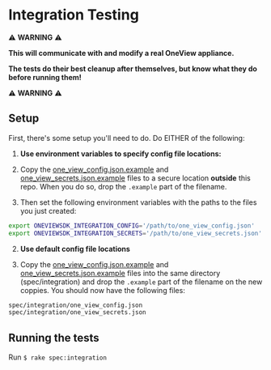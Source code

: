 # Integration Testing
:warning: **WARNING** :warning:

**This will communicate with and modify a real OneView appliance.**

**The tests do their best cleanup after themselves, but know what they do before running them!**

:warning: **WARNING** :warning:

## Setup
First, there's some setup you'll need to do. Do EITHER of the following:

1. **Use environment variables to specify config file locations:**
  
  1. Copy the [one_view_config.json.example](one_view_config.json.example) and
   [one_view_secrets.json.example](one_view_secrets.json.example) files to a secure location
   **outside** this repo. When you do so, drop the `.example` part of the filename.

  2. Then set the following environment variables with the paths to the files you just created:

   ```bash
   export ONEVIEWSDK_INTEGRATION_CONFIG='/path/to/one_view_config.json'
   export ONEVIEWSDK_INTEGRATION_SECRETS='/path/to/one_view_secrets.json'
   ```

2. **Use default config file locations**
  
  1. Copy the [one_view_config.json.example](one_view_config.json.example) and
   [one_view_secrets.json.example](one_view_secrets.json.example) files into the same directory (spec/integration) and drop the `.example` part of the filename on the new coppies. You should now have the following files:
     
   ```bash
   spec/integration/one_view_config.json
   spec/integration/one_view_secrets.json
   ```

## Running the tests
Run `$ rake spec:integration`
